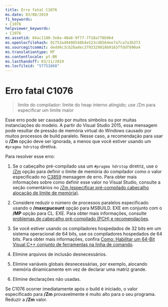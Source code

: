 ```yaml
---
title: Erro fatal C1076
ms.date: 03/08/2019
f1_keywords:
- C1076
helpviewer_keywords:
- C1076
ms.assetid: 84ac1180-3e8a-48e8-9f77-7f18a778b964
ms.openlocfilehash: 91753a49498548b4e523cd8564ee7a7ca7a3b373
ms.sourcegitcommit: dedd4c3cb28adec3793329018b9163ffddf890a4
ms.translationtype: MT
ms.contentlocale: pt-BR
ms.lasthandoff: 03/11/2019
ms.locfileid: "57751668"
---
```

# <a name="fatal-error-c1076"></a>Erro fatal C1076

> limite do compilador: limite do heap interno atingido; use /Zm para especificar um limite maior

Esse erro pode ser causado por muitos símbolos ou por muitas instanciações do modelo. A partir do Visual Studio 2015, essa mensagem pode resultar de pressão de memória virtual do Windows causado por muitos processos de build paralelo. Nesse caso, a recomendação para usar o **/Zm** opção deve ser ignorada, a menos que você estiver usando um `#pragma hdrstop` diretiva.

Para resolver esse erro:

1. Se o cabeçalho pré-compilado usa um `#pragma hdrstop` diretriz, use o [/Zm](../../build/reference/zm-specify-precompiled-header-memory-allocation-limit.md) opção para definir o limite de memória do compilador como o valor especificado no [C3859](../../error-messages/compiler-errors-2/compiler-error-c3859.md) mensagem de erro. Para obter mais informações sobre como definir esse valor no Visual Studio, consulte a seção comentários no [/Zm (especificar pré-compilado cabeçalho alocação de limite de memória)](../../build/reference/zm-specify-precompiled-header-memory-allocation-limit.md).

1. Considere reduzir o número de processos paralelos especificado usando o **/maxcpucount** opção para MSBUILD. EXE em conjunto com o **/MP** opção para CL. EXE. Para obter mais informações, consulte [problemas de cabeçalho pré-compilado (PCH) e recomendações](https://devblogs.microsoft.com/cppblog/precompiled-header-pch-issues-and-recommendations/).

1. Se você estiver usando os compiladores hospedados de 32 bits em um sistema operacional de 64 bits, use os compiladores hospedados de 64 bits. Para obter mais informações, confira [Como: Habilitar um 64-Bit Visual C++ conjunto de ferramentas na linha de comando](../../build/how-to-enable-a-64-bit-visual-cpp-toolset-on-the-command-line.md).

1. Elimine arquivos de inclusão desnecessários.

1. Elimine variáveis globais desnecessárias, por exemplo, alocando memória dinamicamente em vez de declarar uma matriz grande.

1. Elimine declarações não usadas.

Se C1076 ocorrer imediatamente após o build é iniciado, o valor especificado para **/Zm** provavelmente é muito alto para o seu programa. Reduzir a **/Zm** valor.